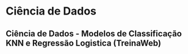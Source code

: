 # Ciência de Dados

## Ciência de Dados - Modelos de Classificação KNN e Regressão Logistica (TreinaWeb)

